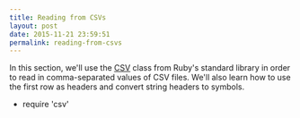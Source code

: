 ```yaml
---
title: Reading from CSVs
layout: post
date: 2015-11-21 23:59:51
permalink: reading-from-csvs
---
```


In this section, we'll use the [CSV](http://ruby-doc.org/stdlib-2.2.2/libdoc/csv/rdoc/CSV.html) class from Ruby's standard library in order to read in comma-separated values of CSV files. We'll also learn how to use the first row as headers and convert string headers to symbols.

* require 'csv'